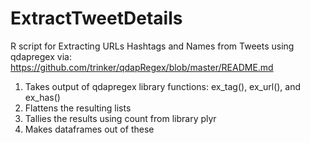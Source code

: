 # ExtractTweetDetails
R script for Extracting URLs Hashtags and Names from Tweets using qdapregex
via: https://github.com/trinker/qdapRegex/blob/master/README.md

1. Takes output of qdapregex library functions: ex_tag(), ex_url(), and ex_has()
2. Flattens the resulting lists
3. Tallies the results using count from library plyr
4. Makes dataframes out of these
